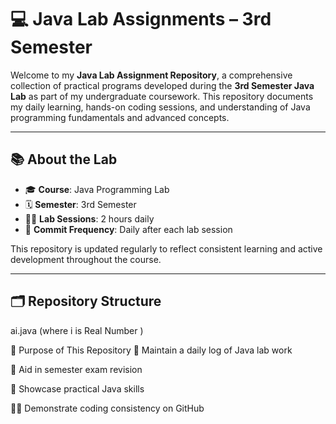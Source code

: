 # 💻 Java Lab Assignments – 3rd Semester

Welcome to my **Java Lab Assignment Repository**, a comprehensive collection of practical programs developed during the **3rd Semester Java Lab** as part of my undergraduate coursework. This repository documents my daily learning, hands-on coding sessions, and understanding of Java programming fundamentals and advanced concepts.

---

## 📚 About the Lab

- 🎓 **Course**: Java Programming Lab  
- 🗓️ **Semester**: 3rd Semester  
- 🧑‍🏫 **Lab Sessions**: 2 hours daily  
- 📌 **Commit Frequency**: Daily after each lab session  

This repository is updated regularly to reflect consistent learning and active development throughout the course.

---

## 🗂️ Repository Structure

ai.java (where i is Real Number )


🎯 Purpose of This Repository
🧾 Maintain a daily log of Java lab work

📘 Aid in semester exam revision

📂 Showcase practical Java skills

🧑‍💼 Demonstrate coding consistency on GitHub
